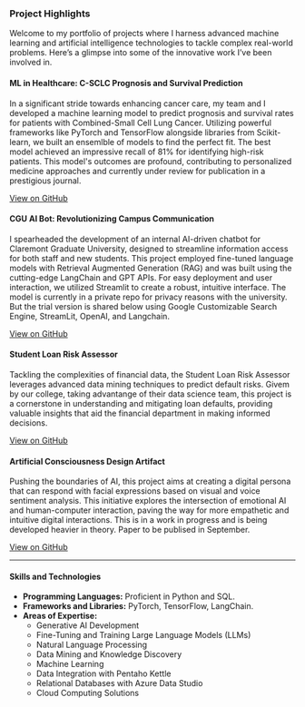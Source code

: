 ### Project Highlights

Welcome to my portfolio of projects where I harness advanced machine learning and artificial intelligence technologies to tackle complex real-world problems. Here’s a glimpse into some of the innovative work I’ve been involved in. 

#### ML in Healthcare: C-SCLC Prognosis and Survival Prediction

In a significant stride towards enhancing cancer care, my team and I developed a machine learning model to predict prognosis and survival rates for patients with Combined-Small Cell Lung Cancer. Utilizing powerful frameworks like PyTorch and TensorFlow alongside libraries from Scikit-learn, we built an ensemlble of models to find the perfect fit. The best model achieved an impressive recall of 81% for identifying high-risk patients. This model's outcomes are profound, contributing to personalized medicine approaches and currently under review for publication in a prestigious journal.

[View on GitHub](https://github.com/Parzon/C-SCLC-PrognosisML)


#### CGU AI Bot: Revolutionizing Campus Communication

I spearheaded the development of an internal AI-driven chatbot for Claremont Graduate University, designed to streamline information access for both staff and new students. This project employed fine-tuned language models with Retrieval Augmented Generation (RAG) and was built using the cutting-edge LangChain and GPT APIs. For easy deployment and user interaction, we utilized Streamlit to create a robust, intuitive interface. The model is currently in a private repo for privacy reasons with the university. But the trial version is shared below using Google Customizable Search Engine, StreamLit, OpenAI, and Langchain. 

[View on GitHub](https://github.com/Parzon/CGUs-AI-Assistant-VS-Pb)


#### Student Loan Risk Assessor

Tackling the complexities of financial data, the Student Loan Risk Assessor leverages advanced data mining techniques to predict default risks. Givem by our college, taking advantange of their data science team, this project is a cornerstone in understanding and mitigating loan defaults, providing valuable insights that aid the financial department in making informed decisions.

[View on GitHub](https://github.com/Parzon/StudentLoanRiskAsseser) 


#### Artificial Consciousness Design Artifact

Pushing the boundaries of AI, this project aims at creating a digital persona that can respond with facial expressions based on visual and voice sentiment analysis. This initiative explores the intersection of emotional AI and human-computer interaction, paving the way for more empathetic and intuitive digital interactions. This is in a work in progress and is being developed heavier in theory. Paper to be publised in September. 

[View on GitHub](https://github.com/Parzon/BabyClare)

---

#### Skills and Technologies

- **Programming Languages:** Proficient in Python and SQL.
- **Frameworks and Libraries:** PyTorch, TensorFlow, LangChain.
- **Areas of Expertise:**
  - Generative AI Development
  - Fine-Tuning and Training Large Language Models (LLMs)
  - Natural Language Processing
  - Data Mining and Knowledge Discovery
  - Machine Learning
  - Data Integration with Pentaho Kettle
  - Relational Databases with Azure Data Studio
  - Cloud Computing Solutions
